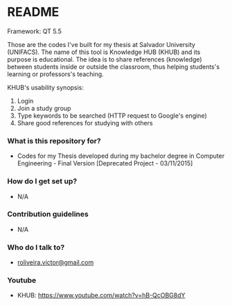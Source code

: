 # README #

Framework: QT 5.5

Those are the codes I've built for my thesis at Salvador University (UNIFACS). The name of this tool is Knowledge HUB (KHUB) and its purpose is educational. The idea is to share references (knowledge) between students inside or outside the classroom, thus helping students's learning or professors's teaching.

KHUB's usability synopsis:

1. Login
2. Join a study group
3. Type keywords to be searched (HTTP request to Google's engine)
4. Share good references for studying with others

### What is this repository for? ###

* Codes for my Thesis developed during my bachelor degree in Computer Engineering - Final Version [Deprecated Project - 03/11/2015]

### How do I get set up? ###

* N/A

### Contribution guidelines ###

* N/A

### Who do I talk to? ###

* roliveira.victor@gmail.com

### Youtube ###

* KHUB: https://www.youtube.com/watch?v=hB-QcOBG8dY